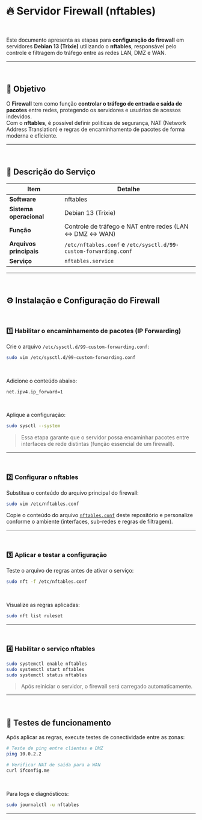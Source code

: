 # 🔥 Servidor Firewall (nftables)

<br/>

Este documento apresenta as etapas para **configuração do firewall** em servidores **Debian 13 (Trixie)** utilizando o **nftables**, responsável pelo controle e filtragem do tráfego entre as redes LAN, DMZ e WAN.

---

<br/>

## 🎯 Objetivo

O **Firewall** tem como função **controlar o tráfego de entrada e saída de pacotes** entre redes, protegendo os servidores e usuários de acessos indevidos.  
Com o **nftables**, é possível definir políticas de segurança, NAT (Network Address Translation) e regras de encaminhamento de pacotes de forma moderna e eficiente.

---

<br/>

## 🧩 Descrição do Serviço

| Item | Detalhe |
|------|----------|
| **Software** | nftables |
| **Sistema operacional** | Debian 13 (Trixie) |
| **Função** | Controle de tráfego e NAT entre redes (LAN ↔ DMZ ↔ WAN) |
| **Arquivos principais** | `/etc/nftables.conf` e `/etc/sysctl.d/99-custom-forwarding.conf` |
| **Serviço** | `nftables.service` |

---

<br/>

## ⚙️ Instalação e Configuração do Firewall

<br/>

### 1️⃣ Habilitar o encaminhamento de pacotes (IP Forwarding)

Crie o arquivo `/etc/sysctl.d/99-custom-forwarding.conf`:

```bash
sudo vim /etc/sysctl.d/99-custom-forwarding.conf
```

<br/>

Adicione o conteúdo abaixo:

```bash
net.ipv4.ip_forward=1
```

<br/>

Aplique a configuração:

```bash
sudo sysctl --system
```

> Essa etapa garante que o servidor possa encaminhar pacotes entre interfaces de rede distintas (função essencial de um firewall).

---

<br/>

### 2️⃣ Configurar o nftables

Substitua o conteúdo do arquivo principal do firewall:

```bash
sudo vim /etc/nftables.conf
```

Copie o conteúdo do arquivo [`nftables.conf`](./configs/nftables.conf) deste repositório e personalize conforme o ambiente (interfaces, sub-redes e regras de filtragem).

---

<br/>

### 3️⃣ Aplicar e testar a configuração

Teste o arquivo de regras antes de ativar o serviço:

```bash
sudo nft -f /etc/nftables.conf
```

<br/>

Visualize as regras aplicadas:

```bash
sudo nft list ruleset
```

---

<br/>

### 4️⃣ Habilitar o serviço nftables

```bash
sudo systemctl enable nftables
sudo systemctl start nftables
sudo systemctl status nftables
```

> Após reiniciar o servidor, o firewall será carregado automaticamente.

---

<br/>

## 🧪 Testes de funcionamento

Após aplicar as regras, execute testes de conectividade entre as zonas:

```bash
# Teste de ping entre clientes e DMZ
ping 10.0.2.2

# Verificar NAT de saída para a WAN
curl ifconfig.me
```

<br/>

Para logs e diagnósticos:

```bash
sudo journalctl -u nftables
```

---
